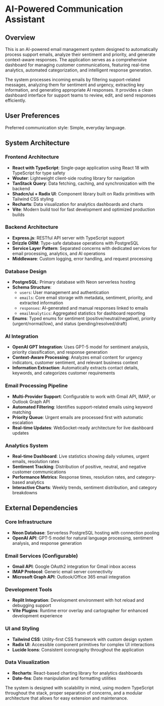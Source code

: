 # AI-Powered Communication Assistant

## Overview

This is an AI-powered email management system designed to automatically process support emails, analyze their sentiment and priority, and generate context-aware responses. The application serves as a comprehensive dashboard for managing customer communications, featuring real-time analytics, automated categorization, and intelligent response generation.

The system processes incoming emails by filtering support-related messages, analyzing them for sentiment and urgency, extracting key information, and generating appropriate AI responses. It provides a clean dashboard interface for support teams to review, edit, and send responses efficiently.

## User Preferences

Preferred communication style: Simple, everyday language.

## System Architecture

### Frontend Architecture
- **React with TypeScript**: Single-page application using React 18 with TypeScript for type safety
- **Wouter**: Lightweight client-side routing library for navigation
- **TanStack Query**: Data fetching, caching, and synchronization with the backend
- **Shadcn/ui + Radix UI**: Component library built on Radix primitives with Tailwind CSS styling
- **Recharts**: Data visualization for analytics dashboards and charts
- **Vite**: Modern build tool for fast development and optimized production builds

### Backend Architecture
- **Express.js**: RESTful API server with TypeScript support
- **Drizzle ORM**: Type-safe database operations with PostgreSQL
- **Service Layer Pattern**: Separated concerns with dedicated services for email processing, analytics, and AI operations
- **Middleware**: Custom logging, error handling, and request processing

### Database Design
- **PostgreSQL**: Primary database with Neon serverless hosting
- **Schema Structure**:
  - `users`: User management and authentication
  - `emails`: Core email storage with metadata, sentiment, priority, and extracted information
  - `responses`: AI-generated and manual responses linked to emails
  - `emailAnalytics`: Aggregated statistics for dashboard reporting
- **Enums**: Typed enums for sentiment (positive/neutral/negative), priority (urgent/normal/low), and status (pending/resolved/draft)

### AI Integration
- **OpenAI GPT Integration**: Uses GPT-5 model for sentiment analysis, priority classification, and response generation
- **Context-Aware Processing**: Analyzes email content for urgency indicators, customer sentiment, and relevant business context
- **Information Extraction**: Automatically extracts contact details, keywords, and categorizes customer requirements

### Email Processing Pipeline
- **Multi-Provider Support**: Configurable to work with Gmail API, IMAP, or Outlook Graph API
- **Automated Filtering**: Identifies support-related emails using keyword matching
- **Priority Queue**: Urgent emails are processed first with automatic escalation
- **Real-time Updates**: WebSocket-ready architecture for live dashboard updates

### Analytics System
- **Real-time Dashboard**: Live statistics showing daily volumes, urgent emails, resolution rates
- **Sentiment Tracking**: Distribution of positive, neutral, and negative customer communications
- **Performance Metrics**: Response times, resolution rates, and category-based analytics
- **Interactive Charts**: Weekly trends, sentiment distribution, and category breakdowns

## External Dependencies

### Core Infrastructure
- **Neon Database**: Serverless PostgreSQL hosting with connection pooling
- **OpenAI API**: GPT-5 model for natural language processing, sentiment analysis, and response generation

### Email Services (Configurable)
- **Gmail API**: Google OAuth2 integration for Gmail inbox access
- **IMAP Protocol**: Generic email server connectivity
- **Microsoft Graph API**: Outlook/Office 365 email integration

### Development Tools
- **Replit Integration**: Development environment with hot reload and debugging support
- **Vite Plugins**: Runtime error overlay and cartographer for enhanced development experience

### UI and Styling
- **Tailwind CSS**: Utility-first CSS framework with custom design system
- **Radix UI**: Accessible component primitives for complex UI interactions
- **Lucide Icons**: Consistent iconography throughout the application

### Data Visualization
- **Recharts**: React-based charting library for analytics dashboards
- **Date-fns**: Date manipulation and formatting utilities

The system is designed with scalability in mind, using modern TypeScript throughout the stack, proper separation of concerns, and a modular architecture that allows for easy extension and maintenance.